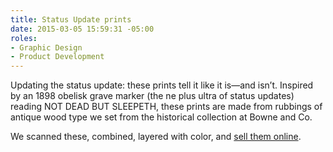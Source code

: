 ```yaml
---
title: Status Update prints
date: 2015-03-05 15:59:31 -05:00
roles:
- Graphic Design
- Product Development
---
```

Updating the status update: these prints tell it like it is—and isn’t. Inspired by an 1898 obelisk grave marker (the ne plus ultra of status updates) reading NOT DEAD BUT SLEEPETH, these prints are made from rubbings of antique wood type we set from the historical collection at Bowne and Co.

We scanned these, combined, layered with color, and <a href="http://www.b-de-b.com/">sell them online</a>.

